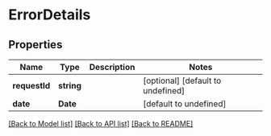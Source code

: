 
# ErrorDetails

## Properties
Name | Type | Description | Notes
------------ | ------------- | ------------- | -------------
**requestId** | **string** |  | [optional] [default to undefined]
**date** | **Date** |  | [default to undefined]



[[Back to Model list]](README.md#documentation-for-models) [[Back to API list]](README.md#documentation-for-api-endpoints) [[Back to README]](README.md)

